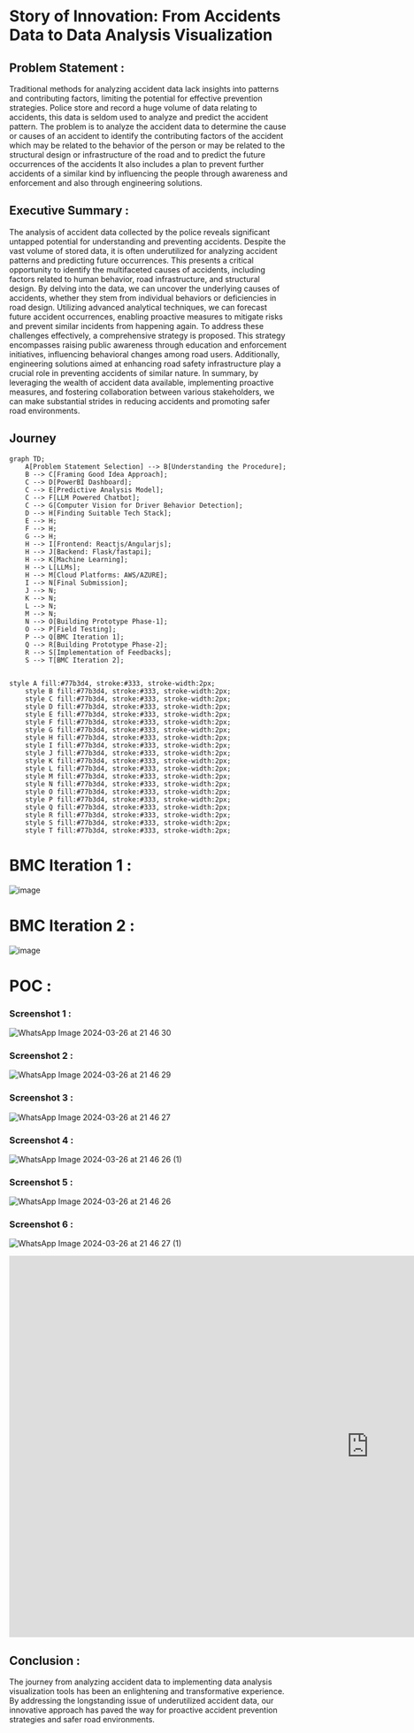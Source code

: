 # Story of Innovation: From Accidents Data to Data Analysis Visualization 

## Problem Statement :
Traditional methods for analyzing accident data lack insights into patterns and contributing factors, limiting the potential for effective prevention strategies. Police store and record a huge volume of data relating to accidents, this data is seldom used to analyze and predict the accident pattern. The problem is to analyze the accident data to determine the cause or causes of an accident to identify the contributing factors of the accident which may be related to the behavior of the person or may be related to the structural design or infrastructure of the road and to predict the future occurrences of the accidents It also includes a plan to prevent further accidents of a similar kind by influencing the people through awareness and enforcement and also through engineering solutions.

## Executive Summary :
The analysis of accident data collected by the police reveals significant untapped potential for understanding and preventing accidents. Despite the vast volume of stored data, it is often underutilized for analyzing accident patterns and predicting future occurrences. This presents a critical opportunity to identify the multifaceted causes of accidents, including factors related to human behavior, road infrastructure, and structural design. By delving into the data, we can uncover the underlying causes of accidents, whether they stem from individual behaviors or deficiencies in road design. Utilizing advanced analytical techniques, we can forecast future accident occurrences, enabling proactive measures to mitigate risks and prevent similar incidents from happening again. To address these challenges effectively, a comprehensive strategy is proposed. This strategy encompasses raising public awareness through education and enforcement initiatives, influencing behavioral changes among road users. Additionally, engineering solutions aimed at enhancing road safety infrastructure play a crucial role in preventing accidents of similar nature. In summary, by leveraging the wealth of accident data available, implementing proactive measures, and fostering collaboration between various stakeholders, we can make substantial strides in reducing accidents and promoting safer road environments.

## Journey 

```mermaid
graph TD;
    A[Problem Statement Selection] --> B[Understanding the Procedure];
    B --> C[Framing Good Idea Approach];
    C --> D[PowerBI Dashboard];
    C --> E[Predictive Analysis Model];
    C --> F[LLM Powered Chatbot];
    C --> G[Computer Vision for Driver Behavior Detection];
    D --> H[Finding Suitable Tech Stack];
    E --> H;
    F --> H;
    G --> H;
    H --> I[Frontend: Reactjs/Angularjs];
    H --> J[Backend: Flask/fastapi];
    H --> K[Machine Learning];
    H --> L[LLMs];
    H --> M[Cloud Platforms: AWS/AZURE];
    I --> N[Final Submission];
    J --> N;
    K --> N;
    L --> N;
    M --> N;
    N --> O[Building Prototype Phase-1];
    O --> P[Field Testing];
    P --> Q[BMC Iteration 1];
    Q --> R[Building Prototype Phase-2];
    R --> S[Implementation of Feedbacks];
    S --> T[BMC Iteration 2];


style A fill:#77b3d4, stroke:#333, stroke-width:2px;
    style B fill:#77b3d4, stroke:#333, stroke-width:2px;
    style C fill:#77b3d4, stroke:#333, stroke-width:2px;
    style D fill:#77b3d4, stroke:#333, stroke-width:2px;
    style E fill:#77b3d4, stroke:#333, stroke-width:2px;
    style F fill:#77b3d4, stroke:#333, stroke-width:2px;
    style G fill:#77b3d4, stroke:#333, stroke-width:2px;
    style H fill:#77b3d4, stroke:#333, stroke-width:2px;
    style I fill:#77b3d4, stroke:#333, stroke-width:2px;
    style J fill:#77b3d4, stroke:#333, stroke-width:2px;
    style K fill:#77b3d4, stroke:#333, stroke-width:2px;
    style L fill:#77b3d4, stroke:#333, stroke-width:2px;
    style M fill:#77b3d4, stroke:#333, stroke-width:2px;
    style N fill:#77b3d4, stroke:#333, stroke-width:2px;
    style O fill:#77b3d4, stroke:#333, stroke-width:2px;
    style P fill:#77b3d4, stroke:#333, stroke-width:2px;
    style Q fill:#77b3d4, stroke:#333, stroke-width:2px;
    style R fill:#77b3d4, stroke:#333, stroke-width:2px;
    style S fill:#77b3d4, stroke:#333, stroke-width:2px;
    style T fill:#77b3d4, stroke:#333, stroke-width:2px;
```



# BMC Iteration 1 :
![image](https://github.com/Prureddy/Accident_Data_Analysis/assets/99805816/50f67e2c-8e90-4659-adaa-306909c1c8b7)

# BMC Iteration 2 :
![image](https://github.com/Prureddy/Accident_Data_Analysis/assets/99805816/a44ef193-5e2b-450b-b4b1-59e02090b7d3)






# POC :

### Screenshot 1 :

![WhatsApp Image 2024-03-26 at 21 46 30](https://github.com/Prureddy/Accident_Data_Analysis/assets/99805816/0e8cf835-fd0c-4ef6-92d2-7984f03f8d01)

### Screenshot 2 :

![WhatsApp Image 2024-03-26 at 21 46 29](https://github.com/Prureddy/Accident_Data_Analysis/assets/99805816/4a334f6e-719e-4a43-9e13-122610fa576a)

### Screenshot 3 :

![WhatsApp Image 2024-03-26 at 21 46 27](https://github.com/Prureddy/Accident_Data_Analysis/assets/99805816/de901804-8c1c-4d90-902c-8ab9cc51ac52)

### Screenshot 4 : 

![WhatsApp Image 2024-03-26 at 21 46 26 (1)](https://github.com/Prureddy/Accident_Data_Analysis/assets/99805816/ded18b20-7bc1-4ce4-84de-7d66c0fb4e8f)

### Screenshot 5 :

![WhatsApp Image 2024-03-26 at 21 46 26](https://github.com/Prureddy/Accident_Data_Analysis/assets/99805816/fcac0bd2-f492-47c3-b3cb-169981e3cbf5)

### Screenshot 6 :

![WhatsApp Image 2024-03-26 at 21 46 27 (1)](https://github.com/Prureddy/Accident_Data_Analysis/assets/99805816/d3c18356-54cb-4a9a-b420-7091fea33f59)



<iframe title="Road accident analysis" width="1300" height="690" src="https://app.powerbi.com/reportEmbed?reportId=43f2ead9-7854-4e76-9502-7cafff71a581&autoAuth=true&ctid=a3848dc7-6487-49c7-9ae0-a4324d34aefe" frameborder="0" allowFullScreen="true"></iframe>



## Conclusion :

The journey from analyzing accident data to implementing data analysis visualization tools has been an enlightening and transformative experience. By addressing the longstanding issue of underutilized accident data, our innovative approach has paved the way for proactive accident prevention strategies and safer road environments.

